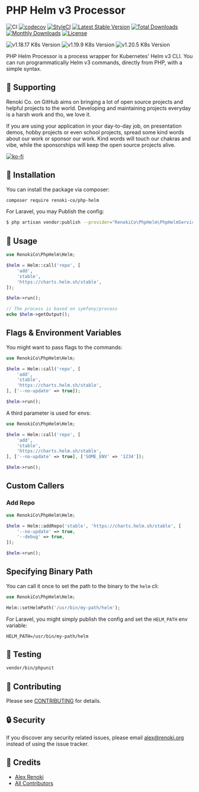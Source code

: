 PHP Helm v3 Processor
=====================

![CI](https://github.com/renoki-co/php-helm/workflows/CI/badge.svg?branch=master)
[![codecov](https://codecov.io/gh/renoki-co/php-helm/branch/master/graph/badge.svg)](https://codecov.io/gh/renoki-co/php-helm/branch/master)
[![StyleCI](https://github.styleci.io/repos/323445250/shield?branch=master)](https://github.styleci.io/repos/323445250)
[![Latest Stable Version](https://poser.pugx.org/renoki-co/php-helm/v/stable)](https://packagist.org/packages/renoki-co/php-helm)
[![Total Downloads](https://poser.pugx.org/renoki-co/php-helm/downloads)](https://packagist.org/packages/renoki-co/php-helm)
[![Monthly Downloads](https://poser.pugx.org/renoki-co/php-helm/d/monthly)](https://packagist.org/packages/renoki-co/php-helm)
[![License](https://poser.pugx.org/renoki-co/php-helm/license)](https://packagist.org/packages/renoki-co/php-helm)

![v1.18.17 K8s Version](https://img.shields.io/badge/K8s%20v1.18.17-Ready-%23326ce5?colorA=306CE8&colorB=green)
![v1.19.9 K8s Version](https://img.shields.io/badge/K8s%20v1.19.9-Ready-%23326ce5?colorA=306CE8&colorB=green)
![v1.20.5 K8s Version](https://img.shields.io/badge/K8s%20v1.20.5-Ready-%23326ce5?colorA=306CE8&colorB=green)

PHP Helm Processor is a process wrapper for Kubernetes' Helm v3 CLI. You can run programmatically Helm v3 commands, directly from PHP, with a simple syntax.

## 🤝 Supporting

Renoki Co. on GitHub aims on bringing a lot of open source projects and helpful projects to the world. Developing and maintaining projects everyday is a harsh work and tho, we love it.

If you are using your application in your day-to-day job, on presentation demos, hobby projects or even school projects, spread some kind words about our work or sponsor our work. Kind words will touch our chakras and vibe, while the sponsorships will keep the open source projects alive.

[![ko-fi](https://www.ko-fi.com/img/githubbutton_sm.svg)](https://ko-fi.com/R6R42U8CL)

## 🚀 Installation

You can install the package via composer:

```bash
composer require renoki-co/php-helm
```

For Laravel, you may Publish the config:

```bash
$ php artisan vendor:publish --provider="RenokiCo\PhpHelm\PhpHelmServiceProvider" --tag="config"
```

## 🙌 Usage

```php
use RenokiCo\PhpHelm\Helm;

$helm = Helm::call('repo', [
    'add',
    'stable',
    'https://charts.helm.sh/stable',
]);

$helm->run();

// The process is based on symfony/process
echo $helm->getOutput();
```

## Flags & Environment Variables

You might want to pass flags to the commands:

```php
use RenokiCo\PhpHelm\Helm;

$helm = Helm::call('repo', [
    'add',
    'stable',
    'https://charts.helm.sh/stable',
], ['--no-update' => true]);

$helm->run();
```

A third parameter is used for envs:

```php
use RenokiCo\PhpHelm\Helm;

$helm = Helm::call('repo', [
    'add',
    'stable',
    'https://charts.helm.sh/stable',
], ['--no-update' => true], ['SOME_ENV' => '1234']);

$helm->run();
```

## Custom Callers

### Add Repo
```php
use RenokiCo\PhpHelm\Helm;

$helm = Helm::addRepo('stable', 'https://charts.helm.sh/stable', [
    '--no-update' => true,
    '--debug' => true,
]);

$helm->run();
```

## Specifying Binary Path

You can call it once to set the path to the binary to the `helm` cli:

```php
use RenokiCo\PhpHelm\Helm;

Helm::setHelmPath('/usr/bin/my-path/helm');
```

For Laravel, you might simply publish the config and set the `HELM_PATH` env variable:

```
HELM_PATH=/usr/bin/my-path/helm
```

## 🐛 Testing

``` bash
vendor/bin/phpunit
```

## 🤝 Contributing

Please see [CONTRIBUTING](CONTRIBUTING.md) for details.

## 🔒  Security

If you discover any security related issues, please email alex@renoki.org instead of using the issue tracker.

## 🎉 Credits

- [Alex Renoki](https://github.com/rennokki)
- [All Contributors](../../contributors)
